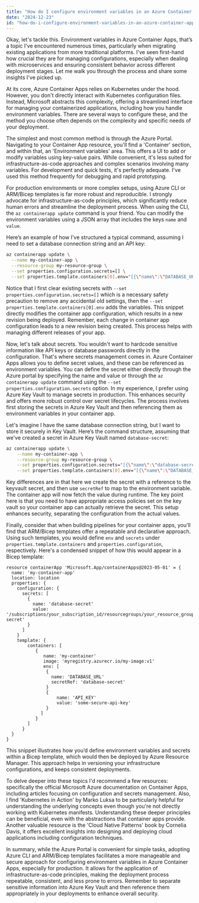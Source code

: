 ```yaml
---
title: "How do I configure environment variables in an Azure Container App?"
date: "2024-12-23"
id: "how-do-i-configure-environment-variables-in-an-azure-container-app"
---
```


Okay, let's tackle this. Environment variables in Azure Container Apps, that’s a topic I’ve encountered numerous times, particularly when migrating existing applications from more traditional platforms. I've seen first-hand how crucial they are for managing configurations, especially when dealing with microservices and ensuring consistent behavior across different deployment stages. Let me walk you through the process and share some insights I've picked up.

At its core, Azure Container Apps relies on Kubernetes under the hood. However, you don't directly interact with Kubernetes configuration files. Instead, Microsoft abstracts this complexity, offering a streamlined interface for managing your containerized applications, including how you handle environment variables. There are several ways to configure these, and the method you choose often depends on the complexity and specific needs of your deployment.

The simplest and most common method is through the Azure Portal. Navigating to your Container App resource, you'll find a 'Container' section, and within that, an 'Environment variables' area. This offers a UI to add or modify variables using key-value pairs. While convenient, it's less suited for infrastructure-as-code approaches and complex scenarios involving many variables. For development and quick tests, it's perfectly adequate. I've used this method frequently for debugging and rapid prototyping.

For production environments or more complex setups, using Azure CLI or ARM/Bicep templates is far more robust and reproducible. I strongly advocate for infrastructure-as-code principles, which significantly reduce human errors and streamline the deployment process. When using the CLI, the `az containerapp update` command is your friend. You can modify the environment variables using a JSON array that includes the keys `name` and `value`.

Here’s an example of how I've structured a typical command, assuming I need to set a database connection string and an API key:

```bash
az containerapp update \
  --name my-container-app \
  --resource-group my-resource-group \
  --set properties.configuration.secrets=[] \
  --set properties.template.containers[0].env="[{\"name\":\"DATABASE_URL\", \"value\":\"mydbserver.database.windows.net\"}, {\"name\":\"API_KEY\", \"value\":\"some-secure-api-key\"}]"
```

Notice that I first clear existing secrets with `--set properties.configuration.secrets=[]` which is a necessary safety precaution to remove any accidental old settings, then the `--set properties.template.containers[0].env` adds the variables. This snippet directly modifies the container app configuration, which results in a new revision being deployed. Remember, each change in container app configuration leads to a new revision being created. This process helps with managing different releases of your app.

Now, let's talk about secrets. You wouldn't want to hardcode sensitive information like API keys or database passwords directly in the configuration. That's where secrets management comes in. Azure Container Apps allows you to define secret values, and these can be referenced as environment variables. You can define the secret either directly through the Azure portal by specifying the name and value or through the `az containerapp update` command using the `--set properties.configuration.secrets` option. In my experience, I prefer using Azure Key Vault to manage secrets in production. This enhances security and offers more robust control over secret lifecycles. The process involves first storing the secrets in Azure Key Vault and then referencing them as environment variables in your container app.

Let's imagine I have the same database connection string, but I want to store it securely in Key Vault. Here’s the command structure, assuming that we've created a secret in Azure Key Vault named `database-secret`:

```bash
az containerapp update \
    --name my-container-app \
    --resource-group my-resource-group \
    --set properties.configuration.secrets="[{\"name\":\"database-secret\", \"value\":\"/subscriptions/your_subscription_id/resourcegroups/your_resource_group/providers/microsoft.keyvault/vaults/your_key_vault_name/secrets/database-secret\"}]" \
    --set properties.template.containers[0].env="[{\"name\":\"DATABASE_URL\", \"secretRef\":\"database-secret\"}, {\"name\":\"API_KEY\", \"value\":\"some-secure-api-key\"}]"
```

Key differences are in that here we create the secret with a reference to the keyvault secret, and then use `secretRef` to map to the environment variable. The container app will now fetch the value during runtime. The key point here is that you need to have appropriate access policies set on the key vault so your container app can actually retrieve the secret. This setup enhances security, separating the configuration from the actual values.

Finally, consider that when building pipelines for your container apps, you'll find that ARM/Bicep templates offer a repeatable and declarative approach. Using such templates, you would define `env` and `secrets` under `properties.template.containers` and `properties.configuration`, respectively. Here's a condensed snippet of how this would appear in a Bicep template:

```bicep
resource containerApp 'Microsoft.App/containerApps@2023-05-01' = {
  name: 'my-container-app'
  location: location
  properties: {
    configuration: {
      secrets: [
        {
          name: 'database-secret'
          value: '/subscriptions/your_subscription_id/resourcegroups/your_resource_group/providers/microsoft.keyvault/vaults/your_key_vault_name/secrets/database-secret'
        }
      ]
    }
    template: {
        containers: [
           {
              name: 'my-container'
              image: 'myregistry.azurecr.io/my-image:v1'
              env: [
               {
                 name: 'DATABASE_URL'
                 secretRef: 'database-secret'
               }
               {
                   name: 'API_KEY'
                   value: 'some-secure-api-key'
               }
             ]
           }
        ]
      }
  }
}
```

This snippet illustrates how you’d define environment variables and secrets within a Bicep template, which would then be deployed by Azure Resource Manager. This approach helps in versioning your infrastructure configurations, and keeps consistent deployments.

To delve deeper into these topics I'd recommend a few resources: specifically the official Microsoft Azure documentation on Container Apps, including articles focusing on configuration and secrets management. Also, I find 'Kubernetes in Action' by Marko Luksa to be particularly helpful for understanding the underlying concepts even though you're not directly working with Kubernetes manifests. Understanding these deeper principles can be beneficial, even with the abstractions that container apps provide. Another valuable resource is the 'Cloud Native Patterns' book by Cornelia Davis, it offers excellent insights into designing and deploying cloud applications including configuration techniques.

In summary, while the Azure Portal is convenient for simple tasks, adopting Azure CLI and ARM/Bicep templates facilitates a more manageable and secure approach for configuring environment variables in Azure Container Apps, especially for production. It allows for the application of infrastructure-as-code principles, making the deployment process repeatable, consistent, and less prone to errors. Remember to separate sensitive information into Azure Key Vault and then reference them appropriately in your deployments to enhance overall security.
